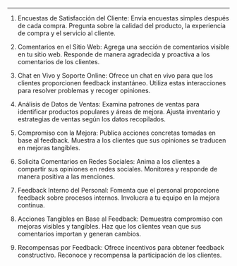 ----

1. Encuestas de Satisfacción del Cliente:
Envía encuestas simples después de cada compra.
Pregunta sobre la calidad del producto, la experiencia de compra y el servicio al cliente.

2. Comentarios en el Sitio Web:
Agrega una sección de comentarios visible en tu sitio web.
Responde de manera agradecida y proactiva a los comentarios de los clientes.

3. Chat en Vivo y Soporte Online:
Ofrece un chat en vivo para que los clientes proporcionen feedback instantáneo.
Utiliza estas interacciones para resolver problemas y recoger opiniones.

4. Análisis de Datos de Ventas:
Examina patrones de ventas para identificar productos populares y áreas de mejora.
Ajusta inventario y estrategias de ventas según los datos recopilados.

5. Compromiso con la Mejora:
Publica acciones concretas tomadas en base al feedback.
Muestra a los clientes que sus opiniones se traducen en mejoras tangibles.

6. Solicita Comentarios en Redes Sociales:
Anima a los clientes a compartir sus opiniones en redes sociales.
Monitorea y responde de manera positiva a las menciones.

7. Feedback Interno del Personal:
Fomenta que el personal proporcione feedback sobre procesos internos.
Involucra a tu equipo en la mejora continua.

8. Acciones Tangibles en Base al Feedback:
Demuestra compromiso con mejoras visibles y tangibles.
Haz que los clientes vean que sus comentarios importan y generan cambios.

9. Recompensas por Feedback:
Ofrece incentivos para obtener feedback constructivo.
Reconoce y recompensa la participación de los clientes.